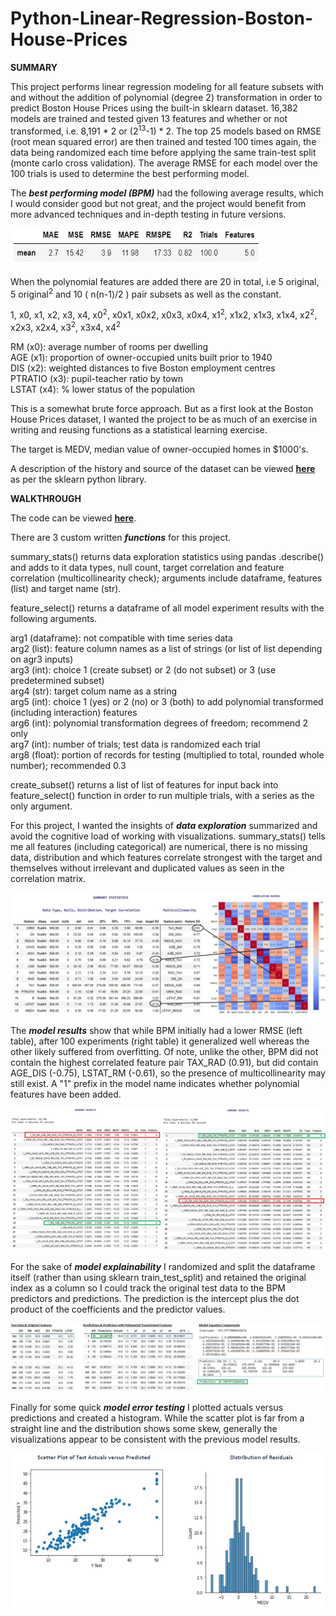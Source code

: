 # Python-Linear-Regression-Boston-House-Prices

**SUMMARY**

This project performs linear regression modeling for all feature subsets with and without the addition of polynomial (degree 2) transformation in order to predict Boston House Prices using the built-in sklearn dataset. 16,382 models are trained and tested given 13 features and whether or not transformed, i.e. 8,191 * 2 or (2<sup>13</sup>-1) * 2. The top 25 models based on RMSE (root mean squared error) are then trained and tested 100 times again, the data being randomized each time before applying the same train-test split (monte carlo cross validation). The average RMSE for each model over the 100 trials is used to determine the best performing model. 

The **_best performing model (BPM)_** had the following average results, which I would consider good but not great, and the project would benefit from more advanced techniques and in-depth testing in future versions.   

<img src="https://github.com/aaronmkwong/Python-Linear-Regression-Boston-House-Prices/blob/main/Images/01_best_model_result_B.JPG" width="400" height="60">

When the polynomial features are added there are 20 in total, i.e 5 original, 5 original<sup>2</sup> and 10 ( n(n-1)/2 ) pair subsets as well as the constant.

1, x0, x1, x2, x3, x4, x0<sup>2</sup>, x0x1, x0x2, x0x3, x0x4, x1<sup>2</sup>, x1x2,  x1x3, x1x4, x2<sup>2</sup>, x2x3, x2x4, x3<sup>2</sup>, x3x4, x4<sup>2</sup>

RM (x0): average number of rooms per dwelling <br/>
AGE (x1): proportion of owner-occupied units built prior to 1940 <br/> 
DIS (x2): weighted distances to five Boston employment centres <br/>
PTRATIO (x3): pupil-teacher ratio by town <br/>
LSTAT (x4): % lower status of the population

This is a somewhat brute force approach. But as a first look at the Boston House Prices dataset, I wanted the project to be as much of an exercise in writing and reusing functions as a statistical learning exercise. 

The target is MEDV, median value of owner-occupied homes in $1000's.

A description of the history and source of the dataset can be viewed **[here](https://github.com/aaronmkwong/Python-Linear-Regression-Boston-House-Prices/blob/main/Images/02_dataset_description.JPG)** as per the sklearn python library.      

**WALKTHROUGH**

The code can be viewed **[here](https://github.com/aaronmkwong/Python-Linear-Regression-Boston-House-Prices/blob/main/Program%20Files/Boston_House_Prices_06C.ipynb)**.

There are 3 custom written **_functions_** for this project. 

summary_stats() returns data exploration statistics using pandas .describe() and adds to it data types, null count, target correlation and feature correlation (multicollinearity check); arguments include dataframe, features (list) and target name (str).   

feature_select() returns a dataframe of all model experiment results with the following arguments.

arg1 (dataframe): not compatible with time series data <br/>
arg2 (list): feature column names as a list of strings (or list of list depending on agr3 inputs) <br/>
arg3 (int): choice 1 (create subset) or 2 (do not subset) or 3 (use predetermined subset) <br/>
arg4 (str): target colum name as a string <br/>
arg5 (int): choice 1 (yes) or 2 (no) or 3 (both) to add polynomial transformed (including interaction) features <br/>
arg6 (int): polynomial transformation degrees of freedom; recommend 2 only <br/>
arg7 (int): number of trials; test data is randomized each trial <br/>
arg8 (float): portion of records for testing (multiplied to total, rounded whole number);  recommended 0.3 <br/>

create_subset() returns a list of list of features for input back into feature_select() function in order to run multiple trials, with a series as the only argument.

For this project, I wanted the insights of **_data exploration_** summarized and avoid the cognitive load of working with visualizations. summary_stats() tells me all features (including categorical) are numerical, there is no missing data, distribution and which features correlate strongest with the target and themselves without irrelevant and duplicated values as seen in the correlation matrix. 

<img src="https://github.com/aaronmkwong/Python-Linear-Regression-Boston-House-Prices/blob/main/Images/03_summary_statistics_B.JPG">

The **_model results_** show that while BPM initially had a lower RMSE (left table), after 100 experiments (right table) it generalized well whereas the other likely suffered from overfitting. Of note, unlike the other, BPM did not contain the highest correlated feature pair TAX_RAD (0.91), but did contain AGE_DIS (-0.75), LSTAT_RM (-0.61), so the presence of multicollinearity may still exist. A "1" prefix in the model name indicates whether polynomial features have been added.

<img src="https://github.com/aaronmkwong/Python-Linear-Regression-Boston-House-Prices/blob/main/Images/04_model_results.JPG">

For the sake of **_model explainability_** I randomized and split the dataframe itself (rather than using sklearn train_test_split) and retained the original index as a column so I could track the original test data to the BPM predictors and predictions. The prediction is the intercept plus the dot product of the coefficients and the predictor values. 

<img src="https://github.com/aaronmkwong/Python-Linear-Regression-Boston-House-Prices/blob/main/Images/05_model_interpretation.JPG">

Finally for some quick **_model error testing_** I plotted actuals versus predictions and created a histogram. While the scatter plot is far from a straight line and the distribution shows some skew, generally the visualizations appear to be consistent with the previous model results.       

<img src="https://github.com/aaronmkwong/Python-Linear-Regression-Boston-House-Prices/blob/main/Images/06_model_error_testing.JPG">

